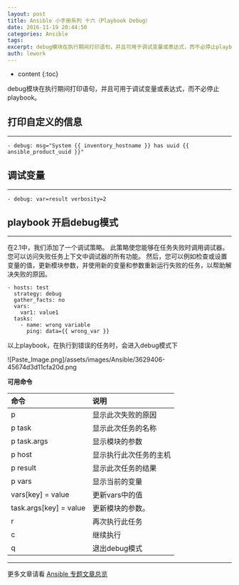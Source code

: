 ```yaml
---
layout: post
title: Ansible 小手册系列 十六（Playbook Debug）
date: 2016-11-19 20:44:50
categories: Ansible
tags:
excerpt: debug模块在执行期间打印语句，并且可用于调试变量或表达式，而不必停止playbook。 打印自定义的信息 调试变量 playbook 开启d...
auth: lework
---
```

* content
{:toc}

debug模块在执行期间打印语句，并且可用于调试变量或表达式，而不必停止playbook。

## 打印自定义的信息
---
```
- debug: msg="System {{ inventory_hostname }} has uuid {{ ansible_product_uuid }}"
```
## 调试变量
---

```
- debug: var=result verbosity=2
```


## playbook 开启debug模式
---

在2.1中，我们添加了一个调试策略。 此策略使您能够在任务失败时调用调试器。 您可以访问失败任务上下文中调试器的所有功能。 然后，您可以例如检查或设置变量的值，更新模块参数，并使用新的变量和参数重新运行失败的任务，以帮助解决失败的原因。

```
- hosts: test
  strategy: debug
  gather_facts: no
  vars:
    var1: value1
  tasks:
    - name: wrong variable
      ping: data={{ wrong_var }}
```

以上playbook，在执行到错误的任务时，会进入debug模式下

![Paste_Image.png]/assets/images/Ansible/3629406-45674d3d11cfa20d.png


**可用命令**

|命令|说明|
|:---|:---|
|p	|显示此次失败的原因|
|p task	|显示此次任务的名称|
|p task.args	|显示模块的参数|
|p host	|显示执行此次任务的主机|
|p result	|显示此次任务的结果|
|p vars	|显示当前的变量|
|vars[key] = value	|更新vars中的值|
|task.args[key] = value	|更新模块的参数。|
|r	|再次执行此任务|
|c	|继续执行|
|q	|退出debug模式|

---
更多文章请看 [Ansible 专题文章总览](http://www.jianshu.com/p/c56a88b103f8)
